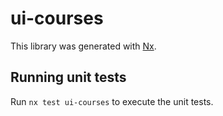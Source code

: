 # ui-courses

This library was generated with [Nx](https://nx.dev).

## Running unit tests

Run `nx test ui-courses` to execute the unit tests.
